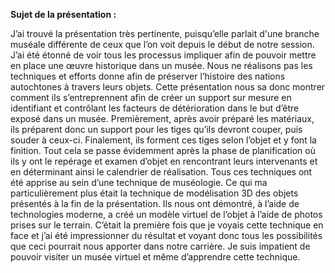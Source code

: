 **Sujet de la présentation :**

J’ai trouvé la présentation très pertinente, puisqu’elle parlait d'une branche muséale différente de ceux que l’on voit depuis le début de notre session.
J’ai été étonné de voir tous les processus impliquer afin de pouvoir mettre en place une œuvre historique dans un musée. Nous ne réalisons pas les techniques 
et efforts donne afin de préserver l’histoire des nations autochtones à travers leurs objets. Cette présentation nous sa donc montrer comment ils s’entreprennent
afin de créer un support sur mesure en identifiant et contrôlant les facteurs de détérioration dans le but d’être exposé dans un musée. Premièrement, après
avoir préparé les matériaux, ils préparent donc un support pour les tiges qu’ils devront couper, puis souder à ceux-ci. Finalement, ils forment ces tiges selon
l’objet et y font la finition. Tout cela se passe évidemment après la phase de planification où ils y ont le repérage et examen d’objet en rencontrant leurs 
intervenants et en déterminant ainsi le calendrier de réalisation. Tous ces techniques ont été apprise au sein d’une technique de muséologie. Ce qui ma 
particulièrement plus était la technique de modélisation 3D des objets présentés à la fin de la présentation. Ils nous ont démontré, à l’aide de technologies
moderne, a créé un modèle virtuel de l’objet à l’aide de photos prises sur le terrain. C’était la première fois que je voyais cette technique en face et j’ai
été impressionner du résultat et voyant donc tous les possibilités que ceci pourrait nous apporter dans notre carrière. Je suis impatient de pouvoir visiter 
un musée virtuel et même d’apprendre cette technique. 
